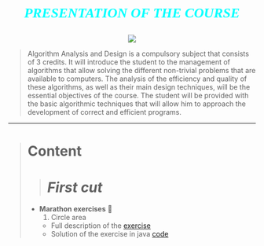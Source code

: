 # <span style="color:cyan"><font face="times new roman"><p style='text-align: center;'>_**PRESENTATION OF THE COURSE**_</p></font>
</span>
<div align="center"><img src="https://media.giphy.com/media/ZEehVvEi5mJ47qYy1o/giphy.gif"></div>

>Algorithm Analysis and Design is a compulsory subject that consists of 3 credits. It will introduce the student to the management of algorithms that allow solving the different non-trivial problems that are available to computers. The analysis of the efficiency and quality of these algorithms, as well as their main design techniques, will be the essential objectives of the course. The student will be provided with the basic algorithmic techniques that will allow him to approach the development of correct and efficient programs.
---
> # **Content**
>> # _First cut_
>>
> - **Marathon exercises** 📑
>   1. Circle area  
>   - Full description of the [exercise](https://www.urionlinejudge.com.br/judge/es/problems/view/1002)
>   - Solution of the exercise in java [code](https://github.com/nicolasmontesc/Analysis-and-design-of-algorithms/blob/master/Taller4Recursividad/src/parte2/BuscarElementoString.java)
